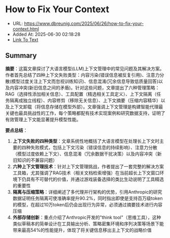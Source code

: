 # How to Fix Your Context
- URL: https://www.dbreunig.com/2025/06/26/how-to-fix-your-context.html
- Added At: 2025-06-30 02:18:28
- [Link To Text](2025-06-30-how-to-fix-your-context_raw.md)

## Summary
**摘要**：这篇文章探讨了大语言模型(LLM)上下文管理中的常见问题及其解决方案。作者首先总结了四种上下文失败类型：内容污染(错误信息被反复引用)、注意力分散(模型过度关注上下文而忽视训练知识)、信息混淆(冗余信息导致低质量回答)以及内容冲突(新旧信息之间的矛盾)。针对这些问题，文章提出了六种管理策略：RAG（选择性添加相关信息）、工具配置（精选相关工具定义）、上下文隔离（任务隔离成独立线程）、内容修剪（移除无关信息）、上下文摘要（压缩内容精华）以及上下文卸载（将信息存储在模型外部）。文章强调上下文管理是构建智能代理最关键也最具挑战性的工作，每个策略都配有技术实现案例和研究数据支持，证明了有效管理上下文能显著提升模型性能。

**要点总结**：
1. **上下文失败的四种类型**：文章系统性地概括了大语言模型在处理长上下文时主要的四种失败模式，包括上下文污染（错误信息的持续影响）、注意力分散（模型过度依赖上下文）、信息混淆（冗余数据干扰决策）以及内容冲突（新旧知识的不兼容问题）
2. **六种上下文管理技术**：针对上下文管理挑战，作者提出了一套完整的解决方案工具箱，尤其强调了RAG技术（相关文档检索增强）在当前超长上下文窗口环境下仍具有不可替代的价值，并通过游戏装备选择的类比生动说明了工具精选的重要性
3. **隔离与压缩策略**：详细阐述了多代理并行架构的优势，引用Anthropic的研究数据证明任务隔离可使准确率提升90.2%，同时指出即使是支持百万级token的模型，在超过10万token后仍会出现行为异常，必须通过摘要技术进行内容压缩
4. **外部存储创新**：重点介绍了Anthropic开发的"think tool"（思维工具），这种类似草稿本的简单设计在工具输出分析、策略密集环境和序列决策等场景下能带来最高54%的性能提升，体现了将关键信息移出主上下文的战略价值
